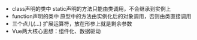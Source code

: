 - class声明的类中 static声明的方法只能由类调用，不会继承到实例上
- function声明的类中 原型中的方法由实例化后的对象调用，否则由类直接调用
- 三个点儿(...) 扩展运算符，放在形参上就是剩余参数
- Vue两大核心思想：组件化、数据驱动
